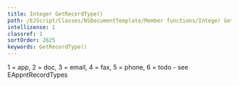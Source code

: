 ```yaml
---
title: Integer GetRecordType()
path: /EJScript/Classes/NSDocumentTemplate/Member functions/Integer GetRecordType()
intellisense: 1
classref: 1
sortOrder: 2625
keywords: GetRecordType()
---
```



1 = app, 2 = doc, 3 = email, 4 = fax, 5 = phone, 6 = todo - see EAppntRecordTypes


